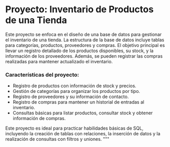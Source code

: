 # Proyecto: Inventario de Productos de una Tienda

Este proyecto se enfoca en el diseño de una base de datos para gestionar el inventario de una tienda. La estructura de la base de datos incluye tablas para categorías, productos, proveedores y compras. El objetivo principal es llevar un registro detallado de los productos disponibles, su stock, y la información de los proveedores. Además, se pueden registrar las compras realizadas para mantener actualizado el inventario.

### Características del proyecto:
- Registro de productos con información de stock y precios.
- Gestión de categorías para organizar los productos por tipo.
- Registro de proveedores y su información de contacto.
- Registro de compras para mantener un historial de entradas al inventario.
- Consultas básicas para listar productos, consultar stock y obtener información de compras.

Este proyecto es ideal para practicar habilidades básicas de SQL, incluyendo la creación de tablas con relaciones, la inserción de datos y la realización de consultas con filtros y uniones.
"""
